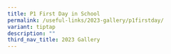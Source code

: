 ```yaml
---
title: P1 First Day in School
permalink: /useful-links/2023-gallery/p1firstday/
variant: tiptap
description: ""
third_nav_title: 2023 Gallery
---
```

